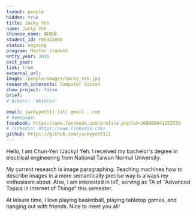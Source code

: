 ```yaml
---
layout: people
hidden: true
title: Jacky Yeh
name: Jacky Yeh
chinese_name: 葉俊言
student_id: r05922094
status: ongoing
program: Master student
entry_year: 2016
exit_year: 
link: true
external_url:
image: /people/images/Jacky_Yeh.jpg
research_interests: Computer Vision
show_project: false
brief:
# bibsrc: '#bibtex'

email: jackyyeh511 [at] gmail . com
# homepage: 
facebook: https://www.facebook.com/profile.php?id=100000041252539
# linkedin: https://www.linkedin.com/
github: https://github.com/jackyyeh5111
---
```


Hello, I am Chun-Yen (Jacky) Yeh. I received my bachelor's degree in electrical engineering from National Taiwan Normal University. 

My current research is image paragraphing. Teaching machines how to describe images in a more semantically precise way is always my enthusiasm about. Also, I am interested in IoT, serving as TA of "Advanced Topics in Internet of Things" this semester.

At leisure time, I love playing basketball, playing tabletop games, and hanging out with friends. 
Nice to meet you all!
